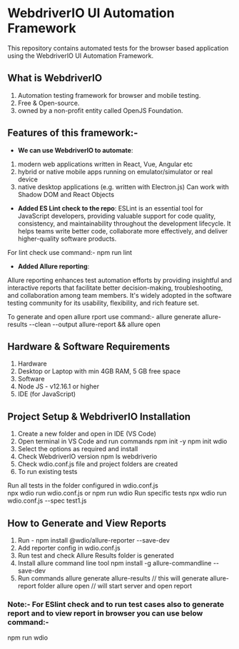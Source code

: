 # WebdriverIO UI Automation Framework

This repository contains automated tests for the browser based application using the WebdriverIO UI Automation Framework.

## What is WebdriverIO

1. Automation testing framework for browser and mobile testing.
2. Free & Open-source.
3. owned by a non-profit entity called OpenJS Foundation.

## Features of this framework:- 

- **We can use WebdriverIO to automate**:
    
1. modern web applications written in React, Vue, Angular etc
2. hybrid or native mobile apps running on emulator/simulator or real device
3. native desktop applications (e.g. written with Electron.js)
   Can work with Shadow DOM and React Objects

- **Added ES Lint check to the repo**:
ESLint is an essential tool for JavaScript developers, providing valuable support for code quality, consistency, and maintainability throughout the development lifecycle. It helps teams write better code, collaborate more effectively, and deliver higher-quality software products.

For lint check use command:- npm run lint

- **Added Allure reporting**:

Allure reporting enhances test automation efforts by providing insightful and interactive reports that facilitate better decision-making, troubleshooting, and collaboration among team members. It's widely adopted in the software testing community for its usability, flexibility, and rich feature set.

To generate and open allure rport use command:- 
allure generate allure-results --clean --output allure-report && allure open 

## Hardware & Software Requirements
1. Hardware
2. Desktop or Laptop with min 4GB RAM, 5 GB free space
3. Software
4. Node JS - v12.16.1 or higher
5. IDE (for JavaScript)


## Project Setup & WebdriverIO Installation
1. Create a new folder and open in IDE (VS Code)
2. Open terminal in VS Code and run commands  npm init -y
               npm init wdio
3. Select the options as required and install
4. Check WebdriverIO version  npm ls webdriverio
5. Check wdio.conf.js file and project folders are created
6. To run existing tests

Run all tests in the folder configured in wdio.conf.js  
npx wdio run wdio.conf.js
or
npm run wdio
Run specific tests npx wdio run wdio.conf.js --spec test1.js 

## How to Generate and View Reports

1. Run - npm install @wdio/allure-reporter --save-dev
2. Add reporter config in wdio.conf.js
3. Run test and check Allure Results folder is generated
4. Install allure command line tool  npm install -g allure-commandline --save-dev
5. Run commands
 allure generate allure-results // this will generate allure-report folder
 allure open     // will start server and open report

 ### Note:- For ESlint check and to run test cases also to generate report and to view report in browser you can use below command:-
 npm run wdio